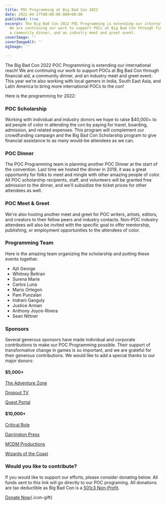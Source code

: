 ```yaml
---
title: POC Programming at Big Bad Con 2022
date: 2022-04-27T08:00:00.000+00:00
published: true
excerpt: The Big Bad Con 2022 POC Programming is extending our international reach!
  We are continuing our work to support POCs at Big Bad Con through financial aid,
  a community dinner, and an industry meet and greet event.
coverImage: ''
coverImageAlt: ''
ogImage: ''

---
```

The Big Bad Con 2022 POC Programming is extending our international reach! We are continuing our work to support POCs at Big Bad Con through financial aid, a community dinner, and an industry meet and greet event. This year we’re also working with local gamers in India, South East Asia, and Latin America to bring more international POCs to the con!

Here is the programming for 2022:

### POC Scholarship

Working with individual and industry donors we hope to raise $40,000+ to aid people of color in attending the con by paying for travel, boarding, admission, and related expenses. This program will complement our crowdfunding campaign and the Big Bad Con Scholarship program to give financial assistance to as many would-be attendees as we can.

### POC Dinner

The POC Programming team is planning another POC Dinner at the start of the convention. Last time we hosted the dinner in 2019, it was a great opportunity for folks to meet and mingle with other amazing people of color. All POC scholarship recipients, staff, and volunteers will be granted free admission to the dinner, and we'll subsidize the ticket prices for other attendees as well.

### POC Meet & Greet

We're also hosting another meet and greet for POC writers, artists, editors, and creators to their fellow peers and industry contacts. Non-POC industry attendees will also be invited with the specific goal to offer mentorship, publishing, or employment opportunities to the attendees of color.

### Programming Team

Here is the amazing team organizing the scholarship and putting these events together.

* Ajit George
* Whitney Beltran
* Surena Marie
* Carlos Luna
* Mario Ortegon
* Pam Punzalan
* Indrani Ganguly
* Justice Arman
* Anthony Joyce-Rivera
* Sean Nittner

### Sponsors

Several generous sponsors have made individual and corporate contributions to make our POC Programming possible. Their support of transformative change in games is so important, and we are grateful for their generous contributions. We would like to add a special thanks to our major donors:

#### $5,000+

[The Adventure Zone](https://maximumfun.org/podcasts/adventure-zone/)

[Dropout TV](https://www.dropout.tv/)

[Quest Portal](https://www.questportal.com/)

#### $10,000+

[Critical Role](https://critrole.com/)

[Darrington Press](https://darringtonpress.com/)

[MCDM Productions](https://www.mcdmproductions.com/)

[Wizards of the Coast](https://company.wizards.com/en)

### **Would you like to contribute?**

If you would like to support our efforts, please consider donating below. All funds sent to this link will go directly to our POC programing. All donations are tax deductible as Big Bad Con is a [501c3 Non-Profit](https://www.bigbadcon.com/proof-of-501c3-status/).

[Donate Now](https://www.paypal.com/us/fundraiser/charity/1653860){.icon-gift}